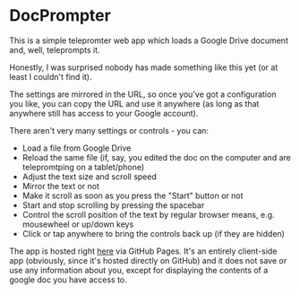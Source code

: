 # DocPrompter
This is a simple telepromter web app which loads a Google Drive document and, well, teleprompts it.

Honestly, I was surprised nobody has made something like this yet (or at least I couldn't find it).

The settings are mirrored in the URL, so once you've got a configuration you like, you can copy the URL and use it anywhere 
(as long as that anywhere still has access to your Google account).

There aren't very many settings or controls - you can:
- Load a file from Google Drive
- Reload the same file (if, say, you edited the doc on the computer and are telepromtping on a tablet/phone)
- Adjust the text size and scroll speed
- Mirror the text or not
- Make it scroll as soon as you press the "Start" button or not
- Start and stop scrolling by pressing the spacebar
- Control the scroll position of the text by regular browser means, e.g. mousewheel or up/down keys
- Click or tap anywhere to bring the controls back up (if they are hidden)

The app is hosted right [here](https://yanamal.github.io/DocPrompter) via GitHub Pages. 
It's an entirely client-side app (obviously, since it's hosted directly on GitHub) and it does not save or use any information about you, except for displaying the contents of a google doc you have access to.

